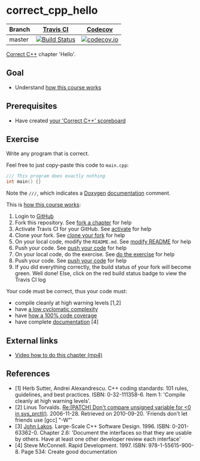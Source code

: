 # correct_cpp_hello

Branch|[Travis CI](https://travis-ci.org)|[Codecov](https://www.codecov.io)
---|---|---
master|[![Build Status](https://travis-ci.org/CharleyyRussell/correct_cpp_hello.svg?branch=master)](https://travis-ci.org/CharleyyRussell/correct_cpp_hello)|[![codecov.io](https://codecov.io/github/CharleyyRussell/correct_cpp_hello/coverage.svg?branch=master)](https://codecov.io/github/CharleyyRussell/correct_cpp_hello/branch/master)

[Correct C++](https://github.com/CharleyyRussell/correct_cpp) chapter 'Hello'.

## Goal

 * Understand [how this course works](https://github.com/CharleyyRussell/correct_cpp/blob/master/doc/how_this_course_works.md)

## Prerequisites

 * Have created [your 'Correct C++' scoreboard](https://github.com/CharleyyRussell/correct_cpp_scoreboard)

## Exercise

Write any program that is correct. 

Feel free to just copy-paste this code to `main.cpp`:

```c++
/// This program does exactly nothing
int main() {}
```

Note the `///`, which indicates a [Doxygen](https://github.com/richelbilderbeek/cpp/blob/master/content/CppDoxygen.md) [documentation](https://github.com/richelbilderbeek/cpp/blob/master/content/CppDocumentation.md) comment.

This is [how this course works](https://github.com/CharleyyRussell/correct_cpp/blob/master/doc/how_this_course_works.md):

  1. Login to [GitHub](https://github.com/)
  2. Fork this repository. See [fork a chapter](https://github.com/CharleyyRussell/correct_cpp/blob/master/doc/fork_a_chapter.md) for help
  3. Activate Travis CI for your GitHub. See [activate](https://github.com/CharleyyRussell/correct_cpp/blob/master/doc/activate.md) for help 
  4. Clone your fork. See [clone your fork](https://github.com/CharleyyRussell/correct_cpp/blob/master/doc/clone_your_fork.md) for help
  5. On your local code, modify the `README.md`. See [modify README](https://github.com/CharleyyRussell/correct_cpp/blob/master/doc/modify_readme.md) for help
  6. Push your code. See [push your code](https://github.com/CharleyyRussell/correct_cpp/blob/master/doc/push_your_code.md) for help
  7. On your local code, do the exercise. See [do the exercise](https://github.com/CharleyyRussell/correct_cpp/blob/master/doc/do_the_exercise.md) for help
  8. Push your code. See [push your code](https://github.com/CharleyyRussell/correct_cpp/blob/master/doc/push_your_code.md) for help
  9. If you did everything correctly, the build status of your fork will become green. Well done! Else, click on the red build status badge to view the Travis CI log

Your code must be correct, thus your code must:

 * compile cleanly at high warning levels [1,2] 
 * have [a low cyclomatic complexity](https://github.com/CharleyyRussell/correct_cpp/blob/master/doc/lower_cyclomatic_complexity.md)
 * have [how a 100% code coverage](https://github.com/CharleyyRussell/correct_cpp/blob/master/doc/get_100_percent_code_coverage.md)
 * have complete [documentation](https://github.com/richelbilderbeek/cpp/blob/master/content/CppDocumentation.md) [4]

## External links

 * [Video how to do this chapter (mp4)](http://www.richelbilderbeek.nl/correct_cpp_hello.mp4)

## References

 * [1] Herb Sutter, Andrei Alexandrescu. C++ coding standards: 101 rules, guidelines, and best practices. ISBN: 0-32-111358-6. Item 1: 'Compile cleanly at high warning levels'.
 * [2] Linus Torvalds. [Re:[PATCH] Don't compare unsigned variable for &lt;0 in sys\_prctl()](http://linux.derkeiler.com/Mailing-Lists/Kernel/2006-11/msg08325.html). 2006-11-28. Retrieved on 2010-09-20. 'Friends don't let friends use [gcc] "-W"'
 * [3] [John Lakos](CppJohnLakos.md). Large-Scale C++ Software Design. 1996. ISBN: 0-201-63362-0. Chapter 2.6: 'Document the interfaces so that they are usable by others. Have at least one other developer review each interface'
 * [4] Steve McConnell. Rapid Development. 1997. ISBN: 978-1-55615-900-8. Page 534: Create good documentation
